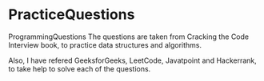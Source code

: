 # PracticeQuestions
ProgrammingQuestions
The questions are taken from Cracking the Code Interview book, to practice data structures and algorithms.

Also, I have refered GeeksforGeeks, LeetCode, Javatpoint and Hackerrank, to take help to solve each of the questions.
